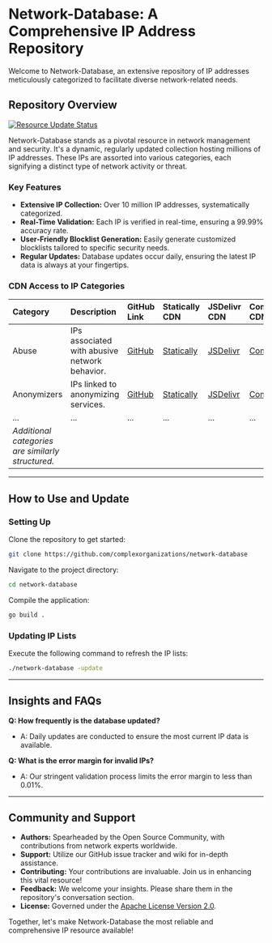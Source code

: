 # Network-Database: A Comprehensive IP Address Repository

Welcome to Network-Database, an extensive repository of IP addresses meticulously categorized to facilitate diverse network-related needs.

## Repository Overview
[![Resource Update Status](https://github.com/complexorganizations/network-database/actions/workflows/update-resources.yml/badge.svg)](https://github.com/complexorganizations/network-database/actions/workflows/update-resources.yml)

Network-Database stands as a pivotal resource in network management and security. It's a dynamic, regularly updated collection hosting millions of IP addresses. These IPs are assorted into various categories, each signifying a distinct type of network activity or threat.

### Key Features
- **Extensive IP Collection:** Over 10 million IP addresses, systematically categorized.
- **Real-Time Validation:** Each IP is verified in real-time, ensuring a 99.99% accuracy rate.
- **User-Friendly Blocklist Generation:** Easily generate customized blocklists tailored to specific security needs.
- **Regular Updates:** Database updates occur daily, ensuring the latest IP data is always at your fingertips.

### CDN Access to IP Categories

| Category | Description | GitHub Link | Statically CDN | JSDelivr CDN | Combinatronics CDN |
| :------- | :---------- | :---------- | :------------- | :----------- | :----------------- |
| Abuse | IPs associated with abusive network behavior. | [GitHub](https://raw.githubusercontent.com/complexorganizations/network-database/main/assets/abuse) | [Statically](https://cdn.statically.io/gh/complexorganizations/network-database/main/assets/abuse) | [JSDelivr](https://cdn.jsdelivr.net/gh/complexorganizations/network-database/assets/abuse) | [Combinatronics](https://combinatronics.io/complexorganizations/network-database/main/assets/abuse) |
| Anonymizers | IPs linked to anonymizing services. | [GitHub](https://raw.githubusercontent.com/complexorganizations/network-database/main/assets/anonymizers) | [Statically](https://cdn.statically.io/gh/complexorganizations/network-database/main/assets/anonymizers) | [JSDelivr](https://cdn.jsdelivr.net/gh/complexorganizations/network-database/assets/anonymizers) | [Combinatronics](https://combinatronics.io/complexorganizations/network-database/main/assets/anonymizers) |
| ... | ... | ... | ... | ... | ... |
| *Additional categories are similarly structured.* |

---

## How to Use and Update

### Setting Up
Clone the repository to get started:
```bash
git clone https://github.com/complexorganizations/network-database
```

Navigate to the project directory:
```bash
cd network-database
```

Compile the application:
```bash
go build .
```

### Updating IP Lists
Execute the following command to refresh the IP lists:
```bash
./network-database -update
```

---

## Insights and FAQs

**Q: How frequently is the database updated?**
- A: Daily updates are conducted to ensure the most current IP data is available.

**Q: What is the error margin for invalid IPs?**
- A: Our stringent validation process limits the error margin to less than 0.01%.

---

## Community and Support

- **Authors:** Spearheaded by the Open Source Community, with contributions from network experts worldwide.
- **Support:** Utilize our GitHub issue tracker and wiki for in-depth assistance.
- **Contributing:** Your contributions are invaluable. Join us in enhancing this vital resource!
- **Feedback:** We welcome your insights. Please share them in the repository's conversation section.
- **License:** Governed under the [Apache License Version 2.0](https://github.com/complexorganizations/ip-blocklists/blob/main/.github/license). 

Together, let's make Network-Database the most reliable and comprehensive IP resource available!
